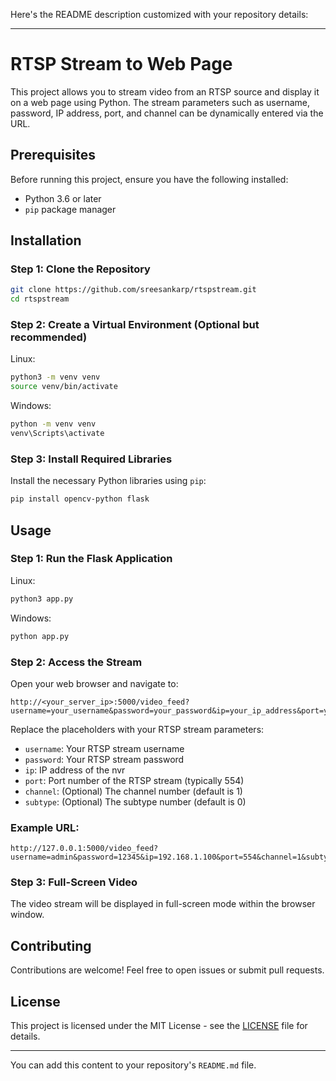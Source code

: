 Here's the README description customized with your repository details:

---

# RTSP Stream to Web Page

This project allows you to stream video from an RTSP source and display it on a web page using Python. The stream parameters such as username, password, IP address, port, and channel can be dynamically entered via the URL.

## Prerequisites

Before running this project, ensure you have the following installed:

- Python 3.6 or later
- `pip` package manager

## Installation

### Step 1: Clone the Repository

```bash
git clone https://github.com/sreesankarp/rtspstream.git
cd rtspstream
```

### Step 2: Create a Virtual Environment (Optional but recommended)

Linux:

```bash
python3 -m venv venv
source venv/bin/activate
```

Windows:

```bash
python -m venv venv
venv\Scripts\activate
```

### Step 3: Install Required Libraries

Install the necessary Python libraries using `pip`:

```bash
pip install opencv-python flask
```

## Usage

### Step 1: Run the Flask Application

Linux:

```bash
python3 app.py
```

Windows:

```bash
python app.py
```

### Step 2: Access the Stream

Open your web browser and navigate to:

```
http://<your_server_ip>:5000/video_feed?username=your_username&password=your_password&ip=your_ip_address&port=your_port&channel=1&subtype=0
```

Replace the placeholders with your RTSP stream parameters:

- `username`: Your RTSP stream username
- `password`: Your RTSP stream password
- `ip`: IP address of the nvr
- `port`: Port number of the RTSP stream (typically 554)
- `channel`: (Optional) The channel number (default is 1)
- `subtype`: (Optional) The subtype number (default is 0)

### Example URL:

```
http://127.0.0.1:5000/video_feed?username=admin&password=12345&ip=192.168.1.100&port=554&channel=1&subtype=0
```

### Step 3: Full-Screen Video

The video stream will be displayed in full-screen mode within the browser window.

## Contributing

Contributions are welcome! Feel free to open issues or submit pull requests.

## License

This project is licensed under the MIT License - see the [LICENSE](LICENSE) file for details.

---

You can add this content to your repository's `README.md` file.
